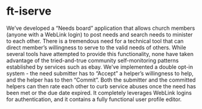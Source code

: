 ft-iserve
=========

We’ve developed a “Needs board” application that allows church members (anyone with a WebLink login) to post needs and search needs to minister to each other. There is a tremendous need for a technical tool that can direct member’s willingness to serve to the valid needs of others. While several tools have attempted to provide this functionality, none have taken advantage of the tried-and-true community self-monitoring patterns established by services such as ebay. We’ve implemented a double opt-in system - the need submitter has to “Accept” a helper’s willingness to help, and the helper has to then “Commit”. Both the submitter and the committed helpers can then rate each other to curb service abuses once the need has been met or the due date expired. It completely leverages WebLink logins for authentication, and it contains a fully functional user profile editor.
